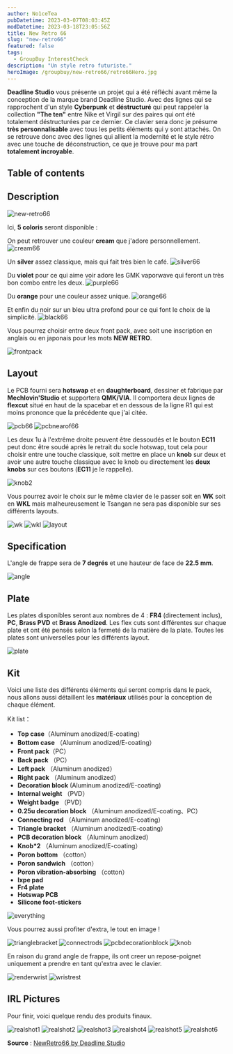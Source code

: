 ```yaml
---
author: No1ceTea
pubDatetime: 2023-03-07T08:03:45Z
modDatetime: 2023-03-18T23:05:56Z
title: New Retro 66
slug: "new-retro66"
featured: false
tags:
  - GroupBuy InterestCheck
description: "Un style retro futuriste."
heroImage: /groupbuy/new-retro66/retro66Hero.jpg
---
```


**Deadline Studio** vous présente un projet qui a été réfléchi avant même la conception de la marque brand Deadline Studio. Avec des lignes qui se rapprochent d'un style **Cyberpunk** et **déstructuré** qui peut rappeler la collection **"The ten"** entre Nike et Virgil sur des paires qui ont été totalement déstructurées par ce dernier. Ce clavier sera donc je présume **très personnalisable** avec tous les petits éléments qui y sont attachés. On se retrouve donc avec des lignes qui allient la modernité et le style rétro avec une touche de déconstruction, ce que je trouve pour ma part **totalement incroyable**.

## Table of contents

## Description

![new-retro66](/groupbuy/new-retro66/new-retro66.jpg)

Ici, **5 coloris** seront disponible :

On peut retrouver une couleur **cream** que j'adore personnellement.
![cream66](/groupbuy/new-retro66/cream66.jpg)

Un **silver** assez classique, mais qui fait très bien le café.
![silver66](/groupbuy/new-retro66/silver66.jpg)

Du **violet** pour ce qui aime voir adore les GMK vaporwave qui feront un très bon combo entre les deux.
![purple66](/groupbuy/new-retro66/purple66.jpg)

Du **orange** pour une couleur assez unique.
![orange66](/groupbuy/new-retro66/orange66.jpg)

Et enfin du noir sur un bleu ultra profond pour ce qui font le choix de la simplicité.
![black66](/groupbuy/new-retro66/black66.jpg)

Vous pourrez choisir entre deux front pack, avec soit une inscription en anglais ou en japonais pour les mots **NEW RETRO**.

![frontpack](/groupbuy/new-retro66/frontpack.png)

## Layout

Le PCB fourni sera **hotswap** et en **daughterboard**, dessiner et fabrique par **Mechlovin'Studio** et supportera **QMK/VIA**. Il comportera deux lignes de **flexcut** situé en haut de la spacebar et en dessous de la ligne R1 qui est moins prononce que la précédente que j'ai citée.

![pcb66](/groupbuy/new-retro66/pcb66.jpg)
![pcbnearof66](/groupbuy/new-retro66/pcbnearof66.jpg)

Les deux 1u à l'extrême droite peuvent être dessoudés et le bouton **EC11** peut donc être soudé après le retrait du socle hotswap, tout cela pour choisir entre une touche classique, soit mettre en place un **knob** sur deux et avoir une autre touche classique avec le knob ou directement les **deux knobs** sur ces boutons (**EC11** je le rappelle).

![knob2](/groupbuy/new-retro66/knob2.jpg)

Vous pourrez avoir le choix sur le même clavier de le passer soit en **WK** soit en **WKL** mais malheureusement le Tsangan ne sera pas disponible sur ses différents layouts.

![wk](/groupbuy/new-retro66/wk.jpg)
![wkl](/groupbuy/new-retro66/wkl.jpg)
![layout](/groupbuy/new-retro66/layout.png)

## Specification

L'angle de frappe sera de **7 degrés** et une hauteur de face de **22.5 mm**.

![angle](/groupbuy/new-retro66/angle.png)

## Plate

Les plates disponibles seront aux nombres de 4 : **FR4** (directement inclus), **PC**, **Brass PVD** et **Brass Anodized**. Les flex cuts sont différentes sur chaque plate et ont été pensés selon la fermeté de la matière de la plate. Toutes les plates sont universelles pour les différents layout.

![plate](/groupbuy/new-retro66/plate.png)

## Kit

Voici une liste des différents éléments qui seront compris dans le pack, nous allons aussi détaillent les **matériaux** utilisés pour la conception de chaque élément.

Kit list：

- **Top case**（Aluminum anodized/E-coating）
- **Bottom case** （Aluminum anodized/E-coating）
- **Front pack**（PC）
- **Back pack** （PC）
- **Left pack** （Aluminum anodized）
- **Right pack** （Aluminum anodized）
- **Decoration block** (Aluminum anodized/E-coating)
- **Internal weight** （PVD）
- **Weight badge** （PVD）
- **0.25u decoration block** （Aluminum anodized/E-coating、PC）
- **Connecting rod** （Aluminum anodized/E-coating）
- **Triangle bracket** （Aluminum anodized/E-coating）
- **PCB decoration block** （Aluminum anodized）
- **Knob\*2** （Aluminum anodized/E-coating）
- **Poron bottom** （cotton）
- **Poron sandwich** （cotton）
- **Poron vibration-absorbing** （cotton）
- **Ixpe pad**
- **Fr4 plate**
- **Hotswap PCB**
- **Silicone foot-stickers**

![everything](/groupbuy/new-retro66/everything.png)

Vous pourrez aussi profiter d'extra, le tout en image !

![trianglebracket](/groupbuy/new-retro66/trianglebracket.png)
![connectrods](/groupbuy/new-retro66/connectrod.png)
![pcbdecorationblock](/groupbuy/new-retro66/pcbdecorationblock.png)
![knob](/groupbuy/new-retro66/knob.png)

En raison du grand angle de frappe, ils ont creer un repose-poignet uniquement a prendre en tant qu'extra avec le clavier.

![renderwrist](/groupbuy/new-retro66/renderwrist.jpg)
![wristrest](/groupbuy/new-retro66/wristrest.png)

## IRL Pictures

Pour finir, voici quelque rendu des produits finaux.

![realshot1](/groupbuy/new-retro66/realshot1.jpg)
![realshot2](/groupbuy/new-retro66/realshot2.jpg)
![realshot3](/groupbuy/new-retro66/realshot3.jpg)
![realshot4](/groupbuy/new-retro66/realshot4.jpg)
![realshot5](/groupbuy/new-retro66/realshot5.jpg)
![realshot6](/groupbuy/new-retro66/realshot6.jpg)

**Source** : [NewRetro66 by Deadline Studio](https://geekhack.org/index.php?topic=118291.0)
